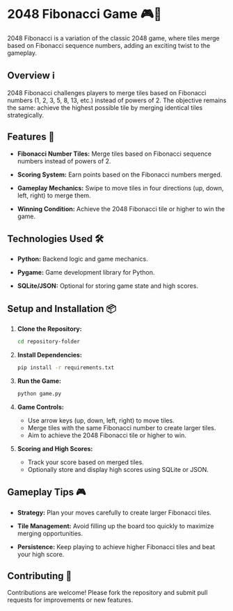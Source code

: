 # 2048 Fibonacci Game 🎮🔢

2048 Fibonacci is a variation of the classic 2048 game, where tiles merge based on Fibonacci sequence numbers, adding an exciting twist to the gameplay.

## Overview ℹ️

2048 Fibonacci challenges players to merge tiles based on Fibonacci numbers (1, 2, 3, 5, 8, 13, etc.) instead of powers of 2. The objective remains the same: achieve the highest possible tile by merging identical tiles strategically.

## Features 🚀

- **Fibonacci Number Tiles:** Merge tiles based on Fibonacci sequence numbers instead of powers of 2.
  
- **Scoring System:** Earn points based on the Fibonacci numbers merged.
  
- **Gameplay Mechanics:** Swipe to move tiles in four directions (up, down, left, right) to merge them.
  
- **Winning Condition:** Achieve the 2048 Fibonacci tile or higher to win the game.

## Technologies Used 🛠️

- **Python:** Backend logic and game mechanics.
  
- **Pygame:** Game development library for Python.
  
- **SQLite/JSON:** Optional for storing game state and high scores.

## Setup and Installation 📦

1. **Clone the Repository:**
   ```bash
   cd repository-folder
   ```

2. **Install Dependencies:**
   ```bash
   pip install -r requirements.txt
   ```

3. **Run the Game:**
   ```bash
   python game.py
   ```

4. **Game Controls:**
   - Use arrow keys (up, down, left, right) to move tiles.
   - Merge tiles with the same Fibonacci number to create larger tiles.
   - Aim to achieve the 2048 Fibonacci tile or higher to win.

5. **Scoring and High Scores:**
   - Track your score based on merged tiles.
   - Optionally store and display high scores using SQLite or JSON.

## Gameplay Tips 🎮

- **Strategy:** Plan your moves carefully to create larger Fibonacci tiles.
  
- **Tile Management:** Avoid filling up the board too quickly to maximize merging opportunities.
  
- **Persistence:** Keep playing to achieve higher Fibonacci tiles and beat your high score.

## Contributing 🤝

Contributions are welcome! Please fork the repository and submit pull requests for improvements or new features.
